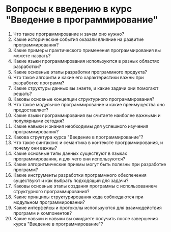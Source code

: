 # Вопросы к введению в курс "Введение в программирование"

1. Что такое программирование и зачем оно нужно?
2. Какие исторические события оказали влияние на развитие программирования?
3. Какие примеры практического применения программирования вы можете назвать?
4. Какие языки программирования используются в разных областях разработки?
5. Какие основные этапы разработки программного продукта?
6. Что такое алгоритм и какие его характеристики важны при разработке программ?
7. Какие структуры данных вы знаете, и какие задачи они помогают решать?
8. Каковы основные концепции структурного программирования?
9. Что такое модульное программирование и какие преимущества оно предоставляет?
10. Какие языки программирования вы считаете наиболее важными и популярными сегодня?
11. Какие навыки и знания необходимы для успешного изучения программирования?
12. Какова структура курса "Введение в программирование"?
13. Что такое синтаксис и семантика в контексте программирования, и почему они важны?
14. Какие основные типы данных существуют в языках программирования, и для чего они используются?
15. Какие алгоритмические приемы могут быть полезны при разработке программ?
16. Какие инструменты разработки программного обеспечения существуют и как выбрать подходящий для задачи?
17. Каковы основные этапы создания программы с использованием структурного программирования?
18. Какие принципы структурирования кода соблюдаются при модульном программировании?
19. Какие интерфейсы и протоколы используются для взаимодействия программ и компонентов?
20. Какие навыки и навыки вы ожидаете получить после завершения курса "Введение в программирование"?